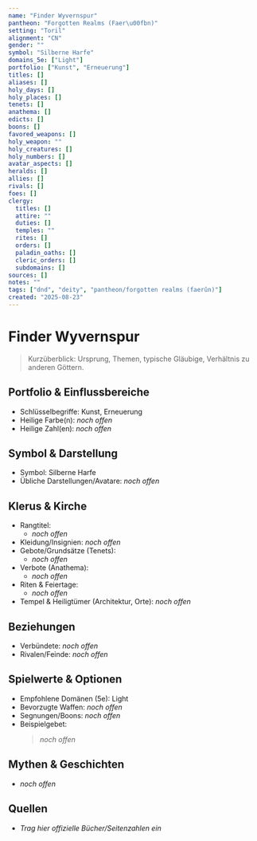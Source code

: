 ```yaml
---
name: "Finder Wyvernspur"
pantheon: "Forgotten Realms (Faer\u00fbn)"
setting: "Toril"
alignment: "CN"
gender: ""
symbol: "Silberne Harfe"
domains_5e: ["Light"]
portfolio: ["Kunst", "Erneuerung"]
titles: []
aliases: []
holy_days: []
holy_places: []
tenets: []
anathema: []
edicts: []
boons: []
favored_weapons: []
holy_weapon: ""
holy_creatures: []
holy_numbers: []
avatar_aspects: []
heralds: []
allies: []
rivals: []
foes: []
clergy:
  titles: []
  attire: ""
  duties: []
  temples: ""
  rites: []
  orders: []
  paladin_oaths: []
  cleric_orders: []
  subdomains: []
sources: []
notes: ""
tags: ["dnd", "deity", "pantheon/forgotten realms (faerûn)"]
created: "2025-08-23"
---
```


# Finder Wyvernspur

> Kurzüberblick: Ursprung, Themen, typische Gläubige, Verhältnis zu anderen Göttern.

## Portfolio & Einflussbereiche
- Schlüsselbegriffe: Kunst, Erneuerung
- Heilige Farbe(n): _noch offen_
- Heilige Zahl(en): _noch offen_

## Symbol & Darstellung
- Symbol: Silberne Harfe
- Übliche Darstellungen/Avatare: _noch offen_

## Klerus & Kirche
- Rangtitel:
  - _noch offen_
- Kleidung/Insignien: _noch offen_
- Gebote/Grundsätze (Tenets):
  - _noch offen_
- Verbote (Anathema):
  - _noch offen_
- Riten & Feiertage:
  - _noch offen_
- Tempel & Heiligtümer (Architektur, Orte): _noch offen_

## Beziehungen
- Verbündete: _noch offen_
- Rivalen/Feinde: _noch offen_

## Spielwerte & Optionen
- Empfohlene Domänen (5e): Light
- Bevorzugte Waffen: _noch offen_
- Segnungen/Boons: _noch offen_
- Beispielgebet: 
  > _noch offen_

## Mythen & Geschichten
- _noch offen_

## Quellen
- _Trag hier offizielle Bücher/Seitenzahlen ein_
